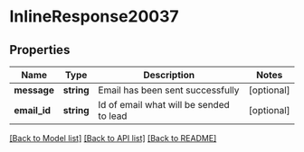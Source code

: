 # InlineResponse20037

## Properties
Name | Type | Description | Notes
------------ | ------------- | ------------- | -------------
**message** | **string** | Email has been sent successfully | [optional] 
**email_id** | **string** | Id of email what will be sended to lead | [optional] 

[[Back to Model list]](../../README.md#documentation-for-models) [[Back to API list]](../../README.md#documentation-for-api-endpoints) [[Back to README]](../../README.md)

